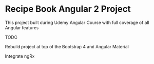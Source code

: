 # Recipe Book Angular 2 Project

This project built during Udemy Angular Course with full coverage of all Angular features

TODO

Rebuild project at top of the Bootstrap 4 and Angular Material

Integrate ngRx 
